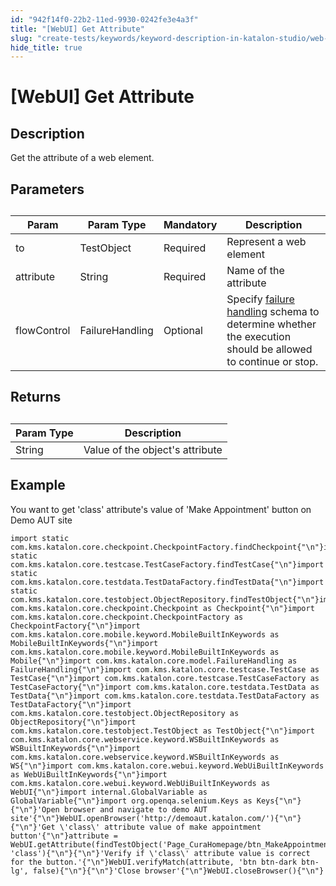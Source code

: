 ```yaml
---
id: "942f14f0-22b2-11ed-9930-0242fe3e4a3f"
title: "[WebUI] Get Attribute"
slug: "create-tests/keywords/keyword-description-in-katalon-studio/web-ui-keywords/webui-get-attribute"
hide_title: true
---
```


# <a id="id_0" class="anchor_top_offset"/><a id="ariaid-title1" class="anchor_top_offset"/>[WebUI] Get Attribute


## <a id="id_0__id_1" class="anchor_top_offset"/>Description

              
<p xmlns="http://www.w3.org/1999/xhtml" className="p">Get the attribute of a web element.</p> 
      

## <a id="id_0__id_2" class="anchor_top_offset"/>Parameters

              
<table xmlns="http://www.w3.org/1999/xhtml" className="table anchor_top_offset" id="id_0__3dfe05f3-cd7b-4353-963d-8cf0b4a14e9c"><caption /><thead className="thead"><tr className><th className="entry anchor_top_offset" id="id_0__3dfe05f3-cd7b-4353-963d-8cf0b4a14e9c__entry__1">Param</th><th className="entry anchor_top_offset" id="id_0__3dfe05f3-cd7b-4353-963d-8cf0b4a14e9c__entry__2">Param Type</th><th className="entry anchor_top_offset" id="id_0__3dfe05f3-cd7b-4353-963d-8cf0b4a14e9c__entry__3">Mandatory</th><th className="entry anchor_top_offset" id="id_0__3dfe05f3-cd7b-4353-963d-8cf0b4a14e9c__entry__4">Description</th></tr></thead><tbody className="tbody"><tr className><td className="entry" headers="id_0__3dfe05f3-cd7b-4353-963d-8cf0b4a14e9c__entry__1 id_0__3dfe05f3-cd7b-4353-963d-8cf0b4a14e9c__entry__2 id_0__3dfe05f3-cd7b-4353-963d-8cf0b4a14e9c__entry__3 id_0__3dfe05f3-cd7b-4353-963d-8cf0b4a14e9c__entry__4 ">to</td><td className="entry" headers="id_0__3dfe05f3-cd7b-4353-963d-8cf0b4a14e9c__entry__1 id_0__3dfe05f3-cd7b-4353-963d-8cf0b4a14e9c__entry__2 id_0__3dfe05f3-cd7b-4353-963d-8cf0b4a14e9c__entry__3 id_0__3dfe05f3-cd7b-4353-963d-8cf0b4a14e9c__entry__4 ">TestObject</td><td className="entry" headers="id_0__3dfe05f3-cd7b-4353-963d-8cf0b4a14e9c__entry__1 id_0__3dfe05f3-cd7b-4353-963d-8cf0b4a14e9c__entry__2 id_0__3dfe05f3-cd7b-4353-963d-8cf0b4a14e9c__entry__3 id_0__3dfe05f3-cd7b-4353-963d-8cf0b4a14e9c__entry__4 ">Required</td><td className="entry" headers="id_0__3dfe05f3-cd7b-4353-963d-8cf0b4a14e9c__entry__1 id_0__3dfe05f3-cd7b-4353-963d-8cf0b4a14e9c__entry__2 id_0__3dfe05f3-cd7b-4353-963d-8cf0b4a14e9c__entry__3 id_0__3dfe05f3-cd7b-4353-963d-8cf0b4a14e9c__entry__4 ">Represent a web element</td></tr><tr className><td className="entry" headers="id_0__3dfe05f3-cd7b-4353-963d-8cf0b4a14e9c__entry__1 id_0__3dfe05f3-cd7b-4353-963d-8cf0b4a14e9c__entry__2 id_0__3dfe05f3-cd7b-4353-963d-8cf0b4a14e9c__entry__3 id_0__3dfe05f3-cd7b-4353-963d-8cf0b4a14e9c__entry__4 ">attribute</td><td className="entry" headers="id_0__3dfe05f3-cd7b-4353-963d-8cf0b4a14e9c__entry__1 id_0__3dfe05f3-cd7b-4353-963d-8cf0b4a14e9c__entry__2 id_0__3dfe05f3-cd7b-4353-963d-8cf0b4a14e9c__entry__3 id_0__3dfe05f3-cd7b-4353-963d-8cf0b4a14e9c__entry__4 ">String</td><td className="entry" headers="id_0__3dfe05f3-cd7b-4353-963d-8cf0b4a14e9c__entry__1 id_0__3dfe05f3-cd7b-4353-963d-8cf0b4a14e9c__entry__2 id_0__3dfe05f3-cd7b-4353-963d-8cf0b4a14e9c__entry__3 id_0__3dfe05f3-cd7b-4353-963d-8cf0b4a14e9c__entry__4 ">Required</td><td className="entry" headers="id_0__3dfe05f3-cd7b-4353-963d-8cf0b4a14e9c__entry__1 id_0__3dfe05f3-cd7b-4353-963d-8cf0b4a14e9c__entry__2 id_0__3dfe05f3-cd7b-4353-963d-8cf0b4a14e9c__entry__3 id_0__3dfe05f3-cd7b-4353-963d-8cf0b4a14e9c__entry__4 ">Name of the attribute</td></tr><tr className><td className="entry" headers="id_0__3dfe05f3-cd7b-4353-963d-8cf0b4a14e9c__entry__1 id_0__3dfe05f3-cd7b-4353-963d-8cf0b4a14e9c__entry__2 id_0__3dfe05f3-cd7b-4353-963d-8cf0b4a14e9c__entry__3 id_0__3dfe05f3-cd7b-4353-963d-8cf0b4a14e9c__entry__4 ">flowControl</td><td className="entry" headers="id_0__3dfe05f3-cd7b-4353-963d-8cf0b4a14e9c__entry__1 id_0__3dfe05f3-cd7b-4353-963d-8cf0b4a14e9c__entry__2 id_0__3dfe05f3-cd7b-4353-963d-8cf0b4a14e9c__entry__3 id_0__3dfe05f3-cd7b-4353-963d-8cf0b4a14e9c__entry__4 ">FailureHandling</td><td className="entry" headers="id_0__3dfe05f3-cd7b-4353-963d-8cf0b4a14e9c__entry__1 id_0__3dfe05f3-cd7b-4353-963d-8cf0b4a14e9c__entry__2 id_0__3dfe05f3-cd7b-4353-963d-8cf0b4a14e9c__entry__3 id_0__3dfe05f3-cd7b-4353-963d-8cf0b4a14e9c__entry__4 ">Optional</td><td className="entry" headers="id_0__3dfe05f3-cd7b-4353-963d-8cf0b4a14e9c__entry__1 id_0__3dfe05f3-cd7b-4353-963d-8cf0b4a14e9c__entry__2 id_0__3dfe05f3-cd7b-4353-963d-8cf0b4a14e9c__entry__3 id_0__3dfe05f3-cd7b-4353-963d-8cf0b4a14e9c__entry__4 ">Specify <a className="xref" href="/docs/maintain/configure-failure-handling-settings-in-katalon-studio">failure handling</a> schema to         determine whether the execution should be allowed to continue or         stop.</td></tr></tbody></table> 
      

## <a id="id_0__id_3" class="anchor_top_offset"/>Returns

              
<table xmlns="http://www.w3.org/1999/xhtml" className="table anchor_top_offset" id="id_0__55c7b4c5-374d-427f-87cd-59d6750945d5"><caption /><thead className="thead"><tr className><th className="entry anchor_top_offset" id="id_0__55c7b4c5-374d-427f-87cd-59d6750945d5__entry__1">Param Type</th><th className="entry anchor_top_offset" id="id_0__55c7b4c5-374d-427f-87cd-59d6750945d5__entry__2">Description</th></tr></thead><tbody className="tbody"><tr className><td className="entry" headers="id_0__55c7b4c5-374d-427f-87cd-59d6750945d5__entry__1 id_0__55c7b4c5-374d-427f-87cd-59d6750945d5__entry__2 ">String</td><td className="entry" headers="id_0__55c7b4c5-374d-427f-87cd-59d6750945d5__entry__1 id_0__55c7b4c5-374d-427f-87cd-59d6750945d5__entry__2 ">Value of the object's attribute</td></tr></tbody></table> 
      

## <a id="id_0__id_4" class="anchor_top_offset"/>Example

              
<p xmlns="http://www.w3.org/1999/xhtml" className="p">You want to get 'class' attribute's value of 'Make Appointment'   button on Demo AUT site</p> 
              
<pre xmlns="http://www.w3.org/1999/xhtml" className="pre codeblock"><code>import static com.kms.katalon.core.checkpoint.CheckpointFactory.findCheckpoint{"\n"}import static com.kms.katalon.core.testcase.TestCaseFactory.findTestCase{"\n"}import static com.kms.katalon.core.testdata.TestDataFactory.findTestData{"\n"}import static com.kms.katalon.core.testobject.ObjectRepository.findTestObject{"\n"}import com.kms.katalon.core.checkpoint.Checkpoint as Checkpoint{"\n"}import com.kms.katalon.core.checkpoint.CheckpointFactory as CheckpointFactory{"\n"}import com.kms.katalon.core.mobile.keyword.MobileBuiltInKeywords as MobileBuiltInKeywords{"\n"}import com.kms.katalon.core.mobile.keyword.MobileBuiltInKeywords as Mobile{"\n"}import com.kms.katalon.core.model.FailureHandling as FailureHandling{"\n"}import com.kms.katalon.core.testcase.TestCase as TestCase{"\n"}import com.kms.katalon.core.testcase.TestCaseFactory as TestCaseFactory{"\n"}import com.kms.katalon.core.testdata.TestData as TestData{"\n"}import com.kms.katalon.core.testdata.TestDataFactory as TestDataFactory{"\n"}import com.kms.katalon.core.testobject.ObjectRepository as ObjectRepository{"\n"}import com.kms.katalon.core.testobject.TestObject as TestObject{"\n"}import com.kms.katalon.core.webservice.keyword.WSBuiltInKeywords as WSBuiltInKeywords{"\n"}import com.kms.katalon.core.webservice.keyword.WSBuiltInKeywords as WS{"\n"}import com.kms.katalon.core.webui.keyword.WebUiBuiltInKeywords as WebUiBuiltInKeywords{"\n"}import com.kms.katalon.core.webui.keyword.WebUiBuiltInKeywords as WebUI{"\n"}import internal.GlobalVariable as GlobalVariable{"\n"}import org.openqa.selenium.Keys as Keys{"\n"}{"\n"}'Open browser and navigate to demo AUT site'{"\n"}WebUI.openBrowser('http://demoaut.katalon.com/'){"\n"}{"\n"}'Get \'class\' attribute value of make appointment button'{"\n"}attribute = WebUI.getAttribute(findTestObject('Page_CuraHomepage/btn_MakeAppointment'), 'class'){"\n"}{"\n"}'Verify if \'class\' attribute value is correct for the button.'{"\n"}WebUI.verifyMatch(attribute, 'btn btn-dark btn-lg', false){"\n"}{"\n"}'Close browser'{"\n"}WebUI.closeBrowser(){"\n"}</code></pre> 
            
